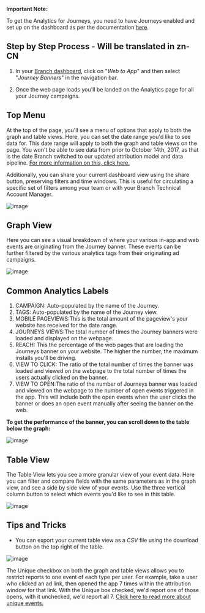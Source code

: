 **Important Note:**

To get the Analytics for Journeys, you need to have Journeys enabled and set up on the dashboard as per the documentation [here](/web/journeys/).


## Step by Step Process - Will be translated in zn-CN

1. In your [Branch dashboard](https://dashboard.branch.io/), click on "_Web to App_" and then select "_Journey Banners_" in the navigation bar.

2. Once the web page loads you'll be landed on the Analytics page for all your Journey campaigns.


## Top Menu

At the top of the page, you'll see a menu of options that apply to both the graph and table views. Here, you can set the date range you'd like to see data for. This date range will apply to both the graph and table views on the page. You won't be able to see data from prior to October 14th, 2017, as that is the date Branch switched to our updated attribution model and data pipeline. [For more information on this, click here.](/dashboard/people-based-attribution/#cutoff-date)

Additionally, you can share your current dashboard view using the share button, preserving filters and time windows. This is useful for circulating a specific set of filters among your team or with your Branch Technical Account Manager.

![image](/_assets/img/pages/analytics/journeys0.png)


## Graph View

Here you can see a visual breakdown of where your various in-app and web events are originating from the Journey banner. These events can be further filtered by the various analytics tags from their originating ad campaigns.

![image](/_assets/img/pages/analytics/journeys1.png)


## Common Analytics Labels

1.  CAMPAIGN: Auto-populated by the name of the Journey.
1.  TAGS: Auto-populated by the name of the Journey view.
1.  MOBILE PAGEVIEWS:This is the total amount of the pageview's your website has received for the date range.
1.  JOURNEYS VIEWS:The total number of times the Journey banners were loaded and displayed on the webpage.
1.  REACH: This the percentage of the web pages that are loading the Journeys banner on your website. The higher the number, the maximum installs you'll be driving.
1.  VIEW TO CLICK: The ratio of the total number of times the banner was loaded and viewed on the webpage to the total number of times the users actually clicked on the banner.
1.  VIEW TO OPEN:The ratio of the number of Journeys banner was loaded and viewed on the webpage to the number of open events triggered in the app. This will include both the open events when the user clicks the banner or does an open event manually after seeing the banner on the web.

**To get the performance of the banner, you can scroll down to the table below the graph:**

![image](/_assets/img/pages/analytics/journeys2.png)


## Table View

The Table View lets you see a more granular view of your event data. Here you can filter and compare fields with the same parameters as in the graph view, and see a side by side view of your events. Use the three vertical column button to select which events you'd like to see in this table.

![image](/_assets/img/pages/analytics/journeys3.png)


## Tips and Tricks

- You can export your current table view as a _CSV_ file using the download button on the top right of the table.

![image](/_assets/img/pages/analytics/journeys4.png)

The Unique checkbox on both the graph and table views allows you to restrict reports to one event of each type per user. For example, take a user who clicked an ad link, then opened the app 7 times within the attribution window for that link. With the Unique box checked, we'd report one of those opens, with it unchecked, we'd report all 7. [Click here to read more about unique events.](/dashboard/people-based-attribution/#unique-behavior)
